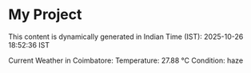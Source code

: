 # My Project

This content is dynamically generated in Indian Time (IST): 2025-10-26 18:52:36 IST


Current Weather in Coimbatore:
Temperature: 27.88 °C
Condition: haze
